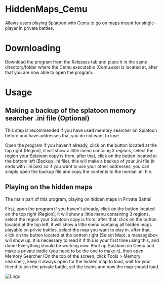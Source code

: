# HiddenMaps_Cemu
Allows users playing Splatoon with Cemu to go on maps meant for single-player in private battles.

# Downloading
Download the program from the Releases tab and place it in the same directory/folder where the Cemu executable (Cemu.exe) is located at, after that you are now able to open the program.

# Usage
## Making a backup of the splatoon memory searcher .ini file (Optional)
This step is recommended if you have used memory searcher on Splatoon before and have addresses that you do not want to lose.

Open the program if you haven't already, click on the button located at the top right (Region), it will show a little menu containg 3 regions, select the region your Splatoon copy is from, after that, click on the button located at the bottom left (Backup .ini file), this will make a backup of your .ini file (it ends with .ini.bak) so if you want to use your other addresses, you can simply open the backup file and copy the contents to the normal .ini file.

## Playing on the hidden maps
The main part of this program, playing on hidden maps in Private Battle! 

First, open the program if you haven't already, click on the button located on the top right (Region), it will show a little menu containing 3 regions, select the region your Splatoon copy is from, after that, click on the button located at the top left, it will show a little menu containg all hidden maps playable on privte battles, select the map you want to play in, after that, click on the button located at the bottom right (Select Map), a messagebox will show up, it is necessary to read it if this is your first time using this, and done! Everything should be working now. Boot up Splatoon on Cemu and make a private battle (you need to be the one to make it), then open Memory Searcher (On the top of the screen, click Tools > Memory searcher), keep it always open for the hidden map to load, wait for your friend to join the private battle, set the teams and now the map should load.

![Logo](https://cdn.discordapp.com/attachments/1004906957871779940/1005619184840998922/unknown.png)
